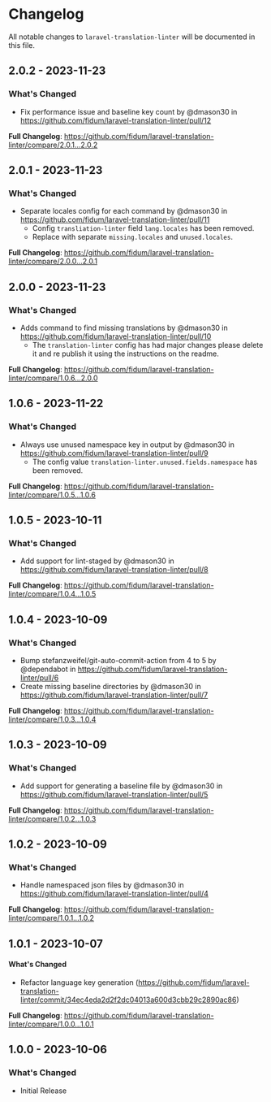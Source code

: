 # Changelog

All notable changes to `laravel-translation-linter` will be documented in this file.

## 2.0.2 - 2023-11-23

### What's Changed

- Fix performance issue and baseline key count by @dmason30 in https://github.com/fidum/laravel-translation-linter/pull/12

**Full Changelog**: https://github.com/fidum/laravel-translation-linter/compare/2.0.1...2.0.2

## 2.0.1 - 2023-11-23

### What's Changed

- Separate locales config for each command by @dmason30 in https://github.com/fidum/laravel-translation-linter/pull/11   
  - Config `transliation-linter` field `lang.locales` has been removed.   
  - Replace with separate `missing.locales` and `unused.locales`.   
  

**Full Changelog**: https://github.com/fidum/laravel-translation-linter/compare/2.0.0...2.0.1

## 2.0.0 - 2023-11-23

### What's Changed

- Adds command to find missing translations by @dmason30 in https://github.com/fidum/laravel-translation-linter/pull/10   
  - The `translation-linter` config has had major changes please delete it and re publish it using the instructions on the readme.   
  

**Full Changelog**: https://github.com/fidum/laravel-translation-linter/compare/1.0.6...2.0.0

## 1.0.6 - 2023-11-22

### What's Changed

- Always use unused namespace key in output by @dmason30 in https://github.com/fidum/laravel-translation-linter/pull/9   
  - The config value `translation-linter.unused.fields.namespace` has been removed.   
  

**Full Changelog**: https://github.com/fidum/laravel-translation-linter/compare/1.0.5...1.0.6

## 1.0.5 - 2023-10-11

### What's Changed

- Add support for lint-staged by @dmason30 in https://github.com/fidum/laravel-translation-linter/pull/8

**Full Changelog**: https://github.com/fidum/laravel-translation-linter/compare/1.0.4...1.0.5

## 1.0.4 - 2023-10-09

### What's Changed

- Bump stefanzweifel/git-auto-commit-action from 4 to 5 by @dependabot in https://github.com/fidum/laravel-translation-linter/pull/6
- Create missing baseline directories by @dmason30 in https://github.com/fidum/laravel-translation-linter/pull/7

**Full Changelog**: https://github.com/fidum/laravel-translation-linter/compare/1.0.3...1.0.4

## 1.0.3 - 2023-10-09

### What's Changed

- Add support for generating a baseline file by @dmason30 in https://github.com/fidum/laravel-translation-linter/pull/5

**Full Changelog**: https://github.com/fidum/laravel-translation-linter/compare/1.0.2...1.0.3

## 1.0.2 - 2023-10-09

### What's Changed

- Handle namespaced json files by @dmason30 in https://github.com/fidum/laravel-translation-linter/pull/4

**Full Changelog**: https://github.com/fidum/laravel-translation-linter/compare/1.0.1...1.0.2

## 1.0.1 - 2023-10-07

#### What's Changed

- Refactor language key generation (https://github.com/fidum/laravel-translation-linter/commit/34ec4eda2d2f2dc04013a600d3cbb29c2890ac86)

**Full Changelog**: https://github.com/fidum/laravel-translation-linter/compare/1.0.0...1.0.1

## 1.0.0 - 2023-10-06

### What's Changed

- Initial Release
